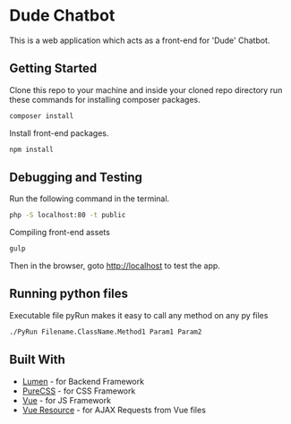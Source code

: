 #  Dude Chatbot

This is a web application which acts as a front-end for 'Dude' Chatbot.

## Getting Started

Clone this repo to your machine and inside your cloned repo directory run these commands for installing composer packages.

```bash
composer install
```

Install front-end packages.

```bash
npm install
```

## Debugging and Testing

Run the following command in the terminal.

```bash
php -S localhost:80 -t public
```

Compiling front-end assets

```bash
gulp
```

Then in the browser, goto [http://localhost](http://localhost) to test the app.

## Running python files
Executable file pyRun makes it easy to call any method on any py files
```bash
./PyRun Filename.ClassName.Method1 Param1 Param2
```

## Built With

* [Lumen](https://lumen.laravel.com) - for Backend Framework
* [PureCSS](http://purecss.io) - for CSS Framework
* [Vue](http://vuejs.org) - for JS Framework
* [Vue Resource](https://github.com/vuejs/vue-resource) - for AJAX Requests from Vue files
